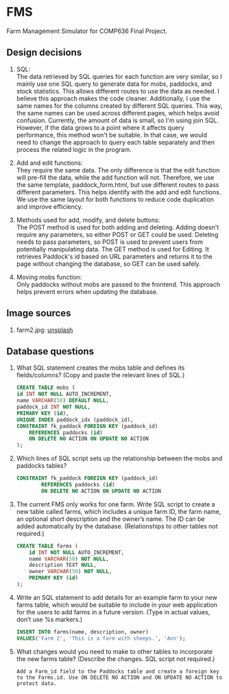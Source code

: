 # FMS
 Farm Management Simulator for COMP636 Final Project.
  
## Design decisions
1.  SQL:  
   The data retrieved by SQL queries for each function are very similar, so I mainly use one SQL query to generate data for mobs, paddocks, and stock statistics. This allows different routes to use the data as needed. I believe this approach makes the code cleaner. Additionally, I use the same names for the columns created by different SQL queries. This way, the same names can be used across different pages, which helps avoid confusion.
   Currently, the amount of data is small, so I'm using join SQL. However, if the data grows to a point where it affects query performance, this method won't be suitable. In that case, we would need to change the approach to query each table separately and then process the related logic in the program.

  
2.  Add and edit functions:   
   They require the same data. The only difference is that the edit function will pre-fill the data, while the add function will not. Therefore, we use the same template, paddock_form.html, but use different routes to pass different parameters. This helps identify with the add and edit functions.
   We use the same layout for both functions to reduce code duplication and improve efficiency.

  
3. Methods used for add, modify, and delete buttons:  
    The POST method is used for both adding and deleting. Adding doesn't require any parameters, so either POST or GET could be used. Deleting needs to pass parameters, so POST is used to prevent users from potentially manipulating data. The GET method is used for Editing. It retrieves Paddock's id based on URL parameters and returns it to the page without changing the database, so GET can be used safely.

  
4. Moving mobs function:  
   Only paddocks without mobs are passed to the frontend. This approach helps prevent errors when updating the database.
  
  
## Image sources
1. farm2.jpg: [unsplash](https://unsplash.com/photos/herd-of-dairy-cattles-on-field-AxoNnnH1Y98)
     

## Database questions
1. What SQL statement creates the mobs table and defines its fields/columns? (Copy and paste the relevant lines of SQL.)
    ```SQL
    CREATE TABLE mobs (
    id INT NOT NULL AUTO_INCREMENT,
    name VARCHAR(50) DEFAULT NULL,
    paddock_id INT NOT NULL,
    PRIMARY KEY (id),
    UNIQUE INDEX paddock_idx (paddock_id),
    CONSTRAINT fk_paddock FOREIGN KEY (paddock_id)
        REFERENCES paddocks (id)
        ON DELETE NO ACTION ON UPDATE NO ACTION
    );
    ```
2. Which lines of SQL script sets up the relationship between the mobs and paddocks tables?
    ```SQL
    CONSTRAINT fk_paddock FOREIGN KEY (paddock_id)
            REFERENCES paddocks (id)
            ON DELETE NO ACTION ON UPDATE NO ACTION
    ```
3. The current FMS only works for one farm. Write SQL script to create a new table called farms, which includes a unique farm ID, the farm name, an optional short description and the owner’s name. The ID can be added automatically by the database. (Relationships to other tables not required.)
    ```SQL
    CREATE TABLE farms (
        id INT NOT NULL AUTO_INCREMENT,
        name VARCHAR(50) NOT NULL,
        description TEXT NULL,
        owner VARCHAR(50) NOT NULL,
        PRIMARY KEY (id)
    );
    ```
4. Write an SQL statement to add details for an example farm to your new farms table, which would be suitable to include in your web application for the users to add farms in a future version. (Type in actual values, don’t use %s markers.)
    ```SQL
    INSERT INTO farms(name, description, owner)
    VALUES('Farm 2', 'This is a farm with sheeps.', 'Ann');
    ```
5. What changes would you need to make to other tables to incorporate the new farms table? (Describe the changes. SQL script not required.)
    ```
    Add a Farm_id field to the Paddocks table and create a foreign key to the Farms.id. Use ON DELETE NO ACTION and ON UPDATE NO ACTION to protect data.
    ```


